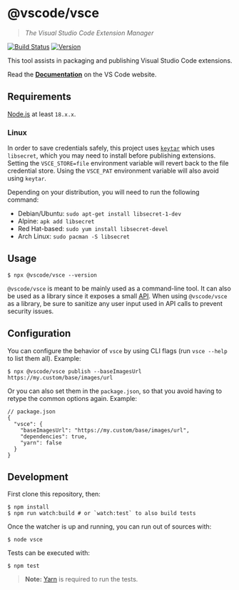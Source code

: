 # @vscode/vsce

> _The Visual Studio Code Extension Manager_

[![Build Status](https://dev.azure.com/monacotools/Monaco/_apis/build/status/npm/microsoft.vscode-vsce?repoName=microsoft%2Fvscode-vsce&branchName=main)](https://dev.azure.com/monacotools/Monaco/_build/latest?definitionId=446&repoName=microsoft%2Fvscode-vsce&branchName=main)
[![Version](https://img.shields.io/npm/v/@vscode/vsce.svg)](https://npmjs.org/package/@vscode/vsce)

This tool assists in packaging and publishing Visual Studio Code extensions.

Read the [**Documentation**](https://code.visualstudio.com/api/working-with-extensions/publishing-extension) on the VS Code website.

## Requirements

[Node.js](https://nodejs.org/en/) at least `18.x.x`.

### Linux

In order to save credentials safely, this project uses [`keytar`](https://www.npmjs.com/package/keytar) which uses `libsecret`, which you may need to install before publishing extensions. Setting the `VSCE_STORE=file` environment variable will revert back to the file credential store. Using the `VSCE_PAT` environment variable will also avoid using `keytar`.

Depending on your distribution, you will need to run the following command:

- Debian/Ubuntu: `sudo apt-get install libsecret-1-dev`
- Alpine: `apk add libsecret`
- Red Hat-based: `sudo yum install libsecret-devel`
- Arch Linux: `sudo pacman -S libsecret`

## Usage

```console
$ npx @vscode/vsce --version
```

`@vscode/vsce` is meant to be mainly used as a command-line tool. It can also be used as a library since it exposes a small [API](https://github.com/microsoft/vscode-vsce/blob/main/src/api.ts). When using `@vscode/vsce` as a library, be sure to sanitize any user input used in API calls to prevent security issues.

## Configuration

You can configure the behavior of `vsce` by using CLI flags (run `vsce --help` to list them all). Example:

```console
$ npx @vscode/vsce publish --baseImagesUrl https://my.custom/base/images/url
```

Or you can also set them in the `package.json`, so that you avoid having to retype the common options again. Example:

```jsonc
// package.json
{
  "vsce": {
    "baseImagesUrl": "https://my.custom/base/images/url",
    "dependencies": true,
    "yarn": false
  }
}
```

## Development

First clone this repository, then:

```console
$ npm install
$ npm run watch:build # or `watch:test` to also build tests
```

Once the watcher is up and running, you can run out of sources with:

```console
$ node vsce
```

Tests can be executed with:

```console
$ npm test
```

> **Note:** [Yarn](https://www.npmjs.com/package/yarn) is required to run the tests.
